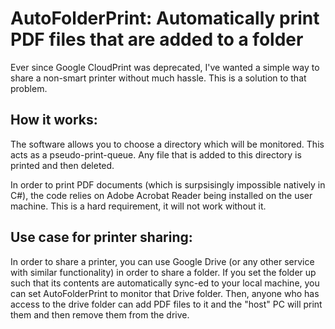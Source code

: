 # AutoFolderPrint: Automatically print PDF files that are added to a folder

Ever since Google CloudPrint was deprecated, I've wanted a simple way to share a non-smart printer without much hassle. This is a solution to that problem.

## How it works:

The software allows you to choose a directory which will be monitored. This acts as a pseudo-print-queue. Any file that is added to this directory is printed
and then deleted.

In order to print PDF documents (which is surpsisingly impossible natively in C#), the code relies on Adobe Acrobat Reader being installed on the user machine. 
This is a hard requirement, it will not work without it.

## Use case for printer sharing:

In order to share a printer, you can use Google Drive (or any other service with similar functionality) in order to share a folder. If you set the folder up such that 
its contents are automatically sync-ed to your local machine, you can set AutoFolderPrint to monitor that Drive folder. Then, anyone who has access to the drive folder
can add PDF files to it and the "host" PC will print them and then remove them from the drive.
